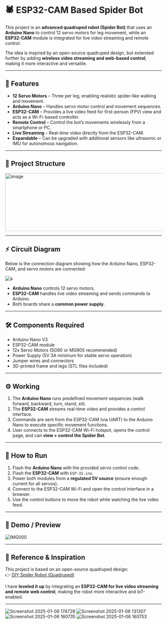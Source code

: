 # 🕷️ ESP32-CAM Based Spider Bot  

This project is an **advanced quadruped robot (Spider Bot)** that uses an **Arduino Nano** to control 12 servo motors for leg movement, while an **ESP32-CAM** module is integrated for live video streaming and remote control.  

The idea is inspired by an open-source quadruped design, but extended further by adding **wireless video streaming and web-based control**, making it more interactive and versatile.

---

## 📌 Features  
- **12 Servo Motors** – Three per leg, enabling realistic spider-like walking and movement.  
- **Arduino Nano** – Handles servo motor control and movement sequences.  
- **ESP32-CAM** – Provides a live video feed for first-person (FPV) view and acts as a Wi-Fi-based controller.  
- **Remote Control** – Control the bot’s movements wirelessly from a smartphone or PC.  
- **Live Streaming** – Real-time video directly from the ESP32-CAM.  
- **Expandable** – Can be upgraded with additional sensors like ultrasonic or IMU for autonomous navigation.  

---

## 📂 Project Structure  
<img width="661" height="186" alt="image" src="https://github.com/user-attachments/assets/58627bb8-ab27-421a-9ec7-d1f8c8d4d81e" />

---

## ⚡ Circuit Diagram  
Below is the connection diagram showing how the Arduino Nano, ESP32-CAM, and servo motors are connected:  

![a](https://github.com/user-attachments/assets/1cd4a6c5-4839-4ef3-b440-75298313a785)

- **Arduino Nano** controls 12 servo motors.  
- **ESP32-CAM** handles live video streaming and sends commands to Arduino.  
- Both boards share a **common power supply**.


---

## 🛠️ Components Required  
- Arduino Nano V3  
- ESP32-CAM module  
- 12x Servo Motors (SG90 or MG90S recommended)  
- Power Supply (5V 3A minimum for stable servo operation)  
- Jumper wires and connectors  
- 3D-printed frame and legs (STL files included)  

---

## ⚙️ Working  
1. The **Arduino Nano** runs predefined movement sequences (walk forward, backward, turn, stand, sit).  
2. The **ESP32-CAM** streams real-time video and provides a control interface.  
3. Commands are sent from the ESP32-CAM (via UART) to the Arduino Nano to execute specific movement functions.  
4. User connects to the ESP32-CAM Wi-Fi hotspot, opens the control page, and can **view + control the Spider Bot**.  

---

## 🚀 How to Run  
1. Flash the **Arduino Nano** with the provided servo control code.  
2. Flash the **ESP32-CAM** with `ESP-32.ino`.  
3. Power both modules from a **regulated 5V source** (ensure enough current for all servos).  
4. Connect to the ESP32-CAM Wi-Fi and open the control interface in a browser.  
5. Use the control buttons to move the robot while watching the live video feed.  

---

## 📸 Demo / Preview  
![IMG000](https://github.com/user-attachments/assets/c6a7d8a1-bb3c-424e-b021-fa1d5abe038f)


---

## 🔗 Reference & Inspiration  
This project is based on an open-source quadruped design:  
👉 [DIY Spider Robot (Quadruped)](https://www.instructables.com/DIY-Spider-RobotQuad-robot-Quadruped/)  

I have **leveled it up** by integrating an **ESP32-CAM for live video streaming and remote web control**, making the robot more interactive and IoT-enabled.  

---
![Screenshot 2025-01-06 174728](https://github.com/user-attachments/assets/f58d69cf-daf6-47a0-9d2c-cdde48475625)
![Screenshot 2025-01-06 131307](https://github.com/user-attachments/assets/db954234-540c-45f9-aa33-be22acfb9510)
![Screenshot 2025-01-06 160735](https://github.com/user-attachments/assets/619a896b-4e78-4afb-bea5-d79f8ffa2c68)
![Screenshot 2025-01-06 160753](https://github.com/user-attachments/assets/eba56e55-8d2c-40dc-9cbd-0abf6f76d71a)



